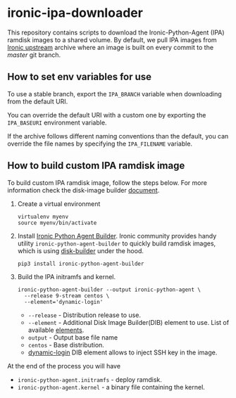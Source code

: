 # ironic-ipa-downloader

This repository contains scripts to download the Ironic-Python-Agent (IPA)
ramdisk images to a shared volume. By default, we pull IPA images from
[Ironic upstream](https://tarballs.opendev.org/openstack/ironic-python-agent/dib)
archive where an image is built on every commit to the *master* git branch.

## How to set env variables for use

To use a stable branch, export the `IPA_BRANCH` variable when downloading
from the default URI.

You can override the default URI with a custom one by exporting the `IPA_BASEURI`
environment variable.

If the archive follows different naming conventions than the default, you can
override the file names by specifying the `IPA_FILENAME` variable.

## How to build custom IPA ramdisk image

To build custom IPA ramdisk image, follow the steps below. For more information
check the disk-image builder
[document](https://docs.openstack.org/diskimage-builder/latest/developer/index.html#quickstart).

1. Create a virtual environment

   ```shell
   virtualenv myenv
   source myenv/bin/activate
   ```

1. Install
   [Ironic Python Agent Builder](https://github.com/openstack/ironic-python-agent-builder).
   Ironic community provides handy utility `ironic-python-agent-builder` to
   quickly build ramdisk images, which is using
   [disk-builder](https://docs.openstack.org/diskimage-builder/latest/developer/index.html#quickstart)
   under the hood.

   ```shell
   pip3 install ironic-python-agent-builder
   ```

1. Build the IPA initramfs and kernel.

   ```shell
   ironic-python-agent-builder --output ironic-python-agent \
     --release 9-stream centos \
     --element='dynamic-login'
   ```

   - `--release` - Distribution release to use.
   - `--element` - Additional Disk Image Builder(DIB) element to use. List of
     available [elements](https://docs.openstack.org/diskimage-builder/latest/).
   - `output` - Output base file name
   - `centos` - Base distribution.
   - [dynamic-login](https://docs.openstack.org/diskimage-builder/latest/elements/dynamic-login/README.html)
     DIB element allows to inject SSH key in the image.

At the end of the process you will have

- `ironic-python-agent.initramfs` - deploy ramdisk.
- `ironic-python-agent.kernel` - a binary file containing the kernel.
